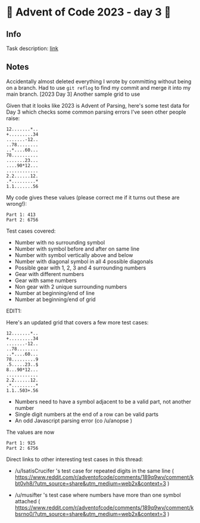 # 🎄 Advent of Code 2023 - day 3 🎄

## Info

Task description: [link](https://adventofcode.com/2023/day/3)

## Notes

Accidentally almost deleted everything I wrote by committing without being on a branch. Had to use `git reflog` to find my commit and merge it into my main branch.
[2023 Day 3] Another sample grid to use

Given that it looks like 2023 is Advent of Parsing, here's some test data for Day 3 which checks some common parsing errors I've seen other people raise:

    12.......*..
    +.........34
    .......-12..
    ..78........
    ..*....60...
    78..........
    .......23...
    ....90*12...
    ............
    2.2......12.
    .*.........*
    1.1.......56

My code gives these values (please correct me if it turns out these are wrong!):

    Part 1: 413
    Part 2: 6756

Test cases covered:

- Number with no surrounding symbol
- Number with symbol before and after on same line
- Number with symbol vertically above and below
- Number with diagonal symbol in all 4 possible diagonals
- Possible gear with 1, 2, 3 and 4 surrounding numbers
- Gear with different numbers
- Gear with same numbers
- Non gear with 2 unique surrounding numbers
- Number at beginning/end of line
- Number at beginning/end of grid


EDIT1:

Here's an updated grid that covers a few more test cases:

    12.......*..
    +.........34
    .......-12..
    ..78........
    ..*....60...
    78.........9
    .5.....23..$
    8...90*12...
    ............
    2.2......12.
    .*.........*
    1.1..503+.56

- Numbers need to have a symbol adjacent to be a valid part, not another number
- Single digit numbers at the end of a row can be valid parts
- An odd Javascript parsing error (co /u/anopse )

The values are now

    Part 1: 925
    Part 2: 6756

Direct links to other interesting test cases in this thread:
- /u/IsatisCrucifer 's test case for repeated digits in the same line ( https://www.reddit.com/r/adventofcode/comments/189q9wv/comment/kbt0vh8/?utm_source=share&utm_medium=web2x&context=3 )

- /u/musifter 's test case where numbers have more than one symbol attached ( https://www.reddit.com/r/adventofcode/comments/189q9wv/comment/kbsrno0/?utm_source=share&utm_medium=web2x&context=3 )